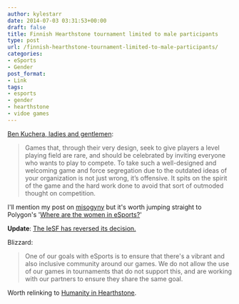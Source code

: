 ```yaml
---
author: kylestarr
date: 2014-07-03 03:31:53+00:00
draft: false
title: Finnish Hearthstone tournament limited to male participants
type: post
url: /finnish-hearthstone-tournament-limited-to-male-participants/
categories:
- eSports
- Gender
post_format:
- Link
tags:
- esports
- gender
- hearthstone
- vidoe games
---
```


[Ben Kuchera, ladies and gentlemen](http://www.polygon.com/2014/7/2/5864437/hearthstone-esports-gender-blizzard):


<blockquote>Games that, through their very design, seek to give players a level playing field are rare, and should be celebrated by inviting everyone who wants to play to compete. To take such a well-designed and welcoming game and force segregation due to the outdated ideas of your organization is not just wrong, it’s offensive. It spits on the spirit of the game and the hard work done to avoid that sort of outmoded thought on competition.</blockquote>


I'll mention my post on [misogyny](https://tsogaming.com/2014/05/27/the-topic-of-misogyny/) but it's worth jumping straight to Polygon's '[Where are the women in eSports?](http://www.polygon.com/2014/5/27/5723446/women-in-esports-professional-gaming-riot-games-blizzard-starcraft-lol)'

**Update**: [The IeSF has reversed its decision.](http://www.polygon.com/2014/7/3/5867015/international-esports-federation-reverses-gender-segregation-policy)

Blizzard:


<blockquote>One of our goals with eSports is to ensure that there's a vibrant and also inclusive community around our games. We do not allow the use of our games in tournaments that do not support this, and are working with our partners to ensure they share the same goal.</blockquote>


Worth relinking to [Humanity in Hearthstone](http://tsogaming.com/2014/04/17/humanity-in-hearthstone/).
